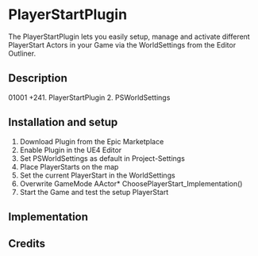 # PlayerStartPlugin
The PlayerStartPlugin lets you easily setup, manage and activate different PlayerStart Actors in your Game via the WorldSettings from the Editor Outliner.

## Description 

01001
+241. PlayerStartPlugin
2. PSWorldSettings

## Installation and setup 
1. Download Plugin from the Epic Marketplace
2. Enable Plugin in the UE4 Editor 
3. Set PSWorldSettings as default in Project-Settings
4. Place PlayerStarts on the map
5. Set the current PlayerStart in the WorldSettings
6. Overwrite GameMode AActor* ChoosePlayerStart_Implementation()
7. Start the Game and test the setup PlayerStart


## Implementation 

## Credits
